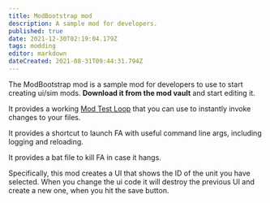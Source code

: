 ```yaml
---
title: ModBootstrap mod
description: A sample mod for developers.
published: true
date: 2021-12-30T02:19:04.179Z
tags: modding
editor: markdown
dateCreated: 2021-08-31T09:44:31.794Z
---
```


The ModBootstrap mod is a sample mod for developers to use to start creating ui/sim mods. **Download it from the mod vault** and start editing it.

It provides a working [Mod Test Loop](/Modding/Mod-test-loop) that you can use to instantly invoke changes to your files.

It provides a shortcut to launch FA with useful command line args, including logging and reloading.

It provides a bat file to kill FA in case it hangs.

Specifically, this mod creates a UI that shows the ID of the unit you have selected. When you change the ui code it will destroy the previous UI and create a new one, when you hit the save button.